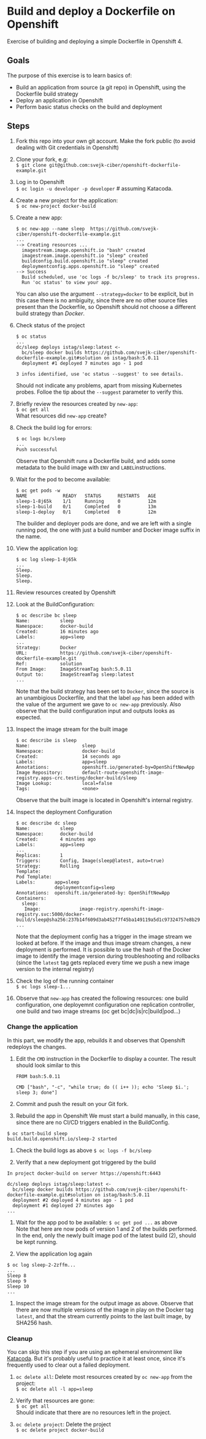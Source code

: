# Build and deploy a Dockerfile on Openshift
Exercise of building and deploying a simple Dockerfile in Openshift 4.

## Goals
The purpose of this exercise is to learn basics of:
* Build an application from source (a git repo) in Openshift, using the Dockerfile build strategy
* Deploy an application in Openshift
* Perform basic status checks on the build and deployment

## Steps
1. Fork this repo into your own git account. Make the fork public (to avoid dealing with Git credentials in Openshift)
1. Clone your fork, e.g:   
`$ git clone git@github.com:svejk-ciber/openshift-dockerfile-example.git`
1. Log in to Openshift  
   `$ oc login -u developer -p developer` # assuming Katacoda.
1. Create a new project for the application:  
   `$ oc new-project docker-build`
1. Create a new app:

   ```
   $ oc new-app --name sleep  https://github.com/svejk-ciber/openshift-dockerfile-example.git
   ...
   --> Creating resources ...
     imagestream.image.openshift.io "bash" created
     imagestream.image.openshift.io "sleep" created
     buildconfig.build.openshift.io "sleep" created
     deploymentconfig.apps.openshift.io "sleep" created
   --> Success
     Build scheduled, use 'oc logs -f bc/sleep' to track its progress.
     Run 'oc status' to view your app.
   ```  
 
   You can also use the argument `--strategy=docker` to be explicit, but in this case there is no ambiguity, 
   since there are no other source files present than the Dockerfile, so Openshift should not choose a different build strategy than        _Docker_.

1. Check status of the project
   ```shell
   $ oc status
   ...
   dc/sleep deploys istag/sleep:latest <-
     bc/sleep docker builds https://github.com/svejk-ciber/openshift-dockerfile-example.git#solution on istag/bash:5.0.11
     deployment #1 deployed 7 minutes ago - 1 pod
   
   3 infos identified, use 'oc status --suggest' to see details.
   ```
   Should not indicate any problems, apart from missing Kubernetes probes. Folloe the tip about the `--suggest` 
   parameter to verify this.
  
1. Briefly review the resources created by `new-app`:  
   `$ oc get all`  
   What resources did `new-app` create?

1. Check the build log for errors:
   ```
   $ oc logs bc/sleep
   ...
   Push successful
   ```
   Observe that Openshift runs a Dockerfile build, and adds some metadata to the build image with
   `ENV` and `LABEL`instructions.
1. Wait for the pod to become available:
   ```
   $ oc get pods -w
   NAME             READY   STATUS      RESTARTS   AGE
   sleep-1-8j65k    1/1     Running     0          12m
   sleep-1-build    0/1     Completed   0          13m
   sleep-1-deploy   0/1     Completed   0          12m
   ```
   The builder and deployer pods are done, and we are left with a single running pod, the one with just a build number and Docker 
   image suffix in the name.
 
1. View the application log:
   ```
   $ oc log sleep-1-8j65k
   ...
   Sleep.
   Sleep.
   Sleep.
   ```

1. Review resources created by Openshift
 1. Look at the BuildConfiguration:
    ```
    $ oc describe bc sleep
    Name:           sleep
    Namespace:      docker-build
    Created:        16 minutes ago
    Labels:         app=sleep
    ...   
    Strategy:       Docker
    URL:            https://github.com/svejk-ciber/openshift-dockerfile-example.git
    Ref:            solution
    From Image:     ImageStreamTag bash:5.0.11
    Output to:      ImageStreamTag sleep:latest
    ...
    ``` 
    Note that the build strategy has been set to `Docker`, since the source is an unambigious Dockerfile,
    and that the label `app` has been added with the value of the argument we gave to `oc new-app` previously.
    Also observe that the build configuration input and outputs looks as expected.

 1. Inspect the image stream for the built image  
    ```
    $ oc describe is sleep
    Name:                   sleep
    Namespace:              docker-build
    Created:                14 seconds ago
    Labels:                 app=sleep
    Annotations:            openshift.io/generated-by=OpenShiftNewApp
    Image Repository:       default-route-openshift-image-registry.apps-crc.testing/docker-build/sleep
    Image Lookup:           local=false
    Tags:                   <none>
    ```
    Observe that the built image is located in Openshift's internal registry. 

 1. Inspect the deployment Configuration  
    ``` 
    $ oc describe dc sleep
    Name:           sleep
    Namespace:      docker-build
    Created:        4 minutes ago
    Labels:         app=sleep
    ...
    Replicas:       1
    Triggers:       Config, Image(sleep@latest, auto=true)
    Strategy:       Rolling
    Template:
    Pod Template:
    Labels:       app=sleep
                  deploymentconfig=sleep
    Annotations:  openshift.io/generated-by: OpenShiftNewApp
    Containers:
      sleep:
       Image:              image-registry.openshift-image-registry.svc:5000/docker-   build/sleep@sha256:237b14f609d3ab452f7f45ba149119a5d1c97324757e8b29a0acb55b4bc8752f
    ...
    ```
    Note that the deployment config has a trigger in the image stream we looked at before. If the image and 
    thus image stream changes, a new deployment is performed. It is possible to use the hash of the Docker 
    image to identify the image version during troubleshooting and rollbacks (since the `latest` tag gets 
    replaced every time we push a new image version to the internal registry)

1. Check the log of the running container  
 `$ oc logs sleep-1...`
 
1. Observe that `new-app` has created the following resources: one build configuration, one deployemnt configuration
one replication controller, one build and two image streams (oc get bc|dc|is|rc|build|pod...)

### Change the application
In this part, we modify the app, rebuilds it and observes that Openshift redeploys the changes.

1. Edit the `CMD` instruction in the Dockerfile to display a counter. The result should look similar to this  
   ```
   FROM bash:5.0.11
   
   CMD ["bash", "-c", "while true; do (( i++ )); echo 'Sleep $i.'; sleep 3; done"]
   ```
1. Commit and push the result on your Git fork.

1. Rebuild the app in Openshift
We must start a build manually, in this case, since there are no CI/CD triggers enabled in the BuildConfig.
```
$ oc start-build sleep
build.build.openshift.io/sleep-2 started
```
1. Check the build logs as above
`$ oc logs -f bc/sleep`

1. Verify that a new deployment got triggered by the build
``` $ oc status
In project docker-build on server https://openshift:6443

dc/sleep deploys istag/sleep:latest <-
  bc/sleep docker builds https://github.com/svejk-ciber/openshift-dockerfile-example.git#solution on istag/bash:5.0.11
  deployment #2 deployed 4 minutes ago - 1 pod
  deployment #1 deployed 27 minutes ago
...
```

1. Wait for the app pod to be available: `$ oc get pod ...` as above  
 Note that here are now pods of version 1 and 2 of the builds performed. In the end,
 only the newly built image pod of the latest build (2), should be kept running.

1. View the application log again
```
$ oc log sleep-2-2zffm...
...
Sleep 8
Sleep 9
Sleep 10
...
```
1. Inspect the image stream for the output image as above.
Observe that there are now multiple versions of the image in play on the Docker tag `latest`, 
and that the stream currently points to the last built image, by SHA256 hash.


### Cleanup
You can skip this step if you are using an ephemeral environment like [Katacoda](https://www.katacoda.com/openshift/courses/playgrounds/openshift42). But it's probably 
useful to practice it at least once, since it's frequently used to clear out a failed 
deployment.

1. `oc delete all`: Delete most resources created by `oc new-app` from the project:  
 `$ oc delete all -l app=sleep`

1. Verify that resources are gone:  
 `$ oc get all`  
 Should indicate that there are no resources left in the project.

1. `oc delete project`: Delete the project   
 `$ oc delete project docker-build`
